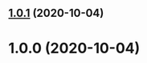 ## [1.0.1](https://github.com/bconnorwhite/remove-file-safe/compare/v1.0.0...v1.0.1) (2020-10-04)



# 1.0.0 (2020-10-04)



